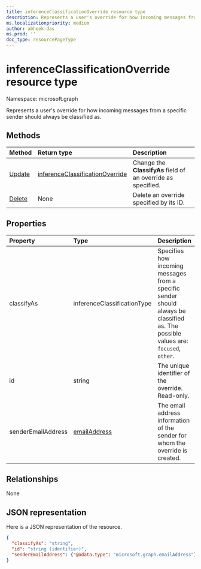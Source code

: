 ```yaml
---
title: inferenceClassificationOverride resource type
description: Represents a user's override for how incoming messages from a specific sender should always be classified as.
ms.localizationpriority: medium
author: abheek-das
ms.prod: ''
doc_type: resourcePageType
---
```


# inferenceClassificationOverride resource type

Namespace: microsoft.graph

Represents a user's override for how incoming messages from a specific sender should always be classified as.

## Methods

| Method                                                     | Return type                                                           | Description                                                  |
| :--------------------------------------------------------- | :-------------------------------------------------------------------- | :----------------------------------------------------------- |
| [Update](../api/inferenceclassificationoverride-update.md) | [inferenceClassificationOverride](inferenceclassificationoverride.md) | Change the **ClassifyAs** field of an override as specified. |
| [Delete](../api/inferenceclassificationoverride-delete.md) | None                                                                  | Delete an override specified by its ID.                      |

## Properties

| Property           | Type                            | Description                                                                                                                         |
| :----------------- | :------------------------------ | :---------------------------------------------------------------------------------------------------------------------------------- |
| classifyAs         | inferenceClassificationType     | Specifies how incoming messages from a specific sender should always be classified as. The possible values are: `focused`, `other`. |
| id                 | string                          | The unique identifier of the override. Read-only.                                                                                   |
| senderEmailAddress | [emailAddress](emailaddress.md) | The email address information of the sender for whom the override is created.                                                       |

## Relationships

None

## JSON representation

Here is a JSON representation of the resource.

<!-- {
  "blockType": "resource",
  "baseType": "microsoft.graph.entity",
  "optionalProperties": [

  ],
  "@odata.type": "microsoft.graph.inferenceClassificationOverride"
}-->

```json
{
  "classifyAs": "string",
  "id": "string (identifier)",
  "senderEmailAddress": {"@odata.type": "microsoft.graph.emailAddress"}
}

```

<!-- uuid: 8fcb5dbc-d5aa-4681-8e31-b001d5168d79
2015-10-25 14:57:30 UTC -->

<!-- {
  "type": "#page.annotation",
  "description": "inferenceClassificationOverride resource",
  "keywords": "",
  "section": "documentation",
  "tocPath": ""
}-->
